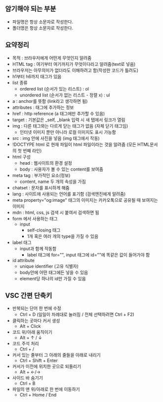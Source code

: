 ## 암기해야 되는 부분

- 파일명은 항상 소문자로 작성한다.
- 폴더명은 항상 소문자로 작성한다.

## 요약정리

- 목적 : 브라우저에게 어떤게 무엇인지 알려줌
- HTML tag : 여기부터 여기까지가 무엇이다라고 알려줌(text로 넣음)
- 브라우저는 아무의미가 없더라도 이해하려고 함(작성한 코드가 틀려도)
- h1부터 h6까지 태그가 있음
- list 종류
  - ordered list (순서가 있는 리스트) : ol
  - unordered list (순서가 없는 리스트 - 정렬 x) : ul
- a : anchor를 뜻함 (link라고 생각하면 됨)
- attributes : 태그에 추가하는 정보
- href : http reference (a 태그에만 추가할 수 있음)
- target : 기본값은 \_self, \_blank 입력 시 새 탭에서 링크가 열림
- img : 다른 태그와는 다르게 닫는 태그가 없음 (자체 닫기 태그임)
  - 인터넷 이미지 뿐만 아니라 로컬 이미지도 표시 가능함
- src : img 안에 사진을 넣음 (img 태그에서 작동)
- !DOCTYPE html 로 현재 파일이 html 파일이라는 것을 알려줌 (모든 HTML문서의 첫 번째 라인)
- html 구성
  - head : 웹사이트의 환경 설정
  - body : 사용자가 볼 수 있는 content를 보여줌
- meta tag : 부가적인 요소(정보)
  - content, name 두 개의 속성을 가짐
- chatset : 문자를 표시하게 해줌
- lang : 사이트에 사용되는 언어를 표기함 (검색엔진에게 알려줌)
- meta property="og:image" 태그의 이미지는 카카오톡으로 공유될 때 보여지는 이미지
- mdn : html, css, js 검색 시 붙여서 검색하면 됨
- form 에서 사용하는 태그
  - input
    - self-closing 태그
    - 1개 혹은 여러 개의 type을 가질 수 있음
- label 태그
  - input과 함께 작동함
    - label 태그에 for="", input 태그에 id=""에 똑같은 값이 들어가야 함
- id attribute
  - unique identifier (고유 식별자)
  - body안에 어떤 태그에든 넣을 수 있음
  - element당 하나의 id만 가질 수 있음

## VSC 간편 단축키

- 반복되는 단어 한 번에 수정
  - Ctrl + D (일일이 차례대로 눌러짐 / 전체 선택하려면 Ctrl + F2)
- 클릭하는 곳마다 커서 생성
  - Alt + Click
- 코드 위/아래 움직이기
  - Alt + ↑ / ↓
- 코드 주석 처리
  - Ctrl + /
- 커서 있는 줄부터 그 아래의 줄들을 아래로 내리기
  - Ctrl + Shift + Enter
- 커서가 이전에 위치한 곳으로 되돌리기
  - Alt + ←/→
- 사이드 바 숨기기
  - Ctrl + B
- 파일의 맨 위/아래로 한 번에 이동하기
  - Ctrl + Home / End
